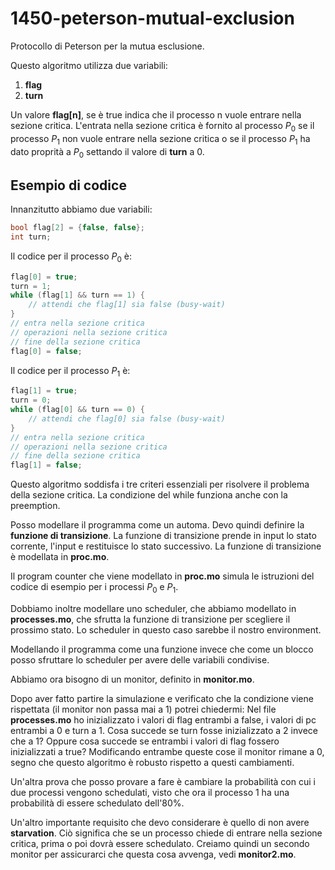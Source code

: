 # 1450-peterson-mutual-exclusion

Protocollo di Peterson per la mutua esclusione.

Questo algoritmo utilizza due variabili:
1. **flag**
2. **turn**

Un valore **flag[n]**, se è true indica che il processo n vuole entrare nella sezione critica. L'entrata nella sezione critica è fornito al processo $P_0$ se il processo $P_1$ non vuole entrare nella sezione critica o se il processo $P_1$ ha dato proprità a $P_0$ settando il valore di **turn** a 0.

## Esempio di codice

Innanzitutto abbiamo due variabili:

```c
bool flag[2] = {false, false};
int turn;
```

Il codice per il processo $P_0$ è:

```c
flag[0] = true;
turn = 1;
while (flag[1] && turn == 1) {
    // attendi che flag[1] sia false (busy-wait)
}
// entra nella sezione critica
// operazioni nella sezione critica
// fine della sezione critica
flag[0] = false;
```

Il codice per il processo $P_1$ è:

```c
flag[1] = true;
turn = 0;
while (flag[0] && turn == 0) {
    // attendi che flag[0] sia false (busy-wait)
}
// entra nella sezione critica
// operazioni nella sezione critica
// fine della sezione critica
flag[1] = false;
```

Questo algoritmo soddisfa i tre criteri essenziali per risolvere il problema della sezione critica. La condizione del while funziona anche con la preemption.

Posso modellare il programma come un automa. Devo quindi definire la **funzione di transizione**. La funzione di transizione prende in input lo stato corrente, l'input e restituisce lo stato successivo. La funzione di transizione è modellata in **proc.mo**.

Il program counter che viene modellato in **proc.mo** simula le istruzioni del codice di esempio per i processi $P_0$ e $P_1$.

Dobbiamo inoltre modellare uno scheduler, che abbiamo modellato in **processes.mo**, che sfrutta la funzione di transizione per scegliere il prossimo stato. Lo scheduler in questo caso sarebbe il nostro environment.

Modellando il programma come una funzione invece che come un blocco posso sfruttare lo scheduler per avere delle variabili condivise.

Abbiamo ora bisogno di un monitor, definito in **monitor.mo**.

Dopo aver fatto partire la simulazione e verificato che la condizione viene rispettata (il monitor non passa mai a 1) potrei chiedermi:
Nel file **processes.mo** ho inizializzato i valori di flag entrambi a false, i valori di pc entrambi a 0 e turn a 1. Cosa succede se turn fosse inizializzato a 2 invece che a 1? Oppure cosa succede se entrambi i valori di flag fossero inizializzati a true? Modificando entrambe queste cose il monitor rimane a 0, segno che questo algoritmo è robusto rispetto a questi cambiamenti.

Un'altra prova che posso provare a fare è cambiare la probabilità con cui i due processi vengono schedulati, visto che ora il processo 1 ha una probabilità di essere schedulato dell'80%.

Un'altro importante requisito che devo considerare è quello di non avere **starvation**. Ciò significa che se un processo chiede di entrare nella sezione critica, prima o poi dovrà essere schedulato. Creiamo quindi un secondo monitor per assicurarci che questa cosa avvenga, vedi **monitor2.mo**.